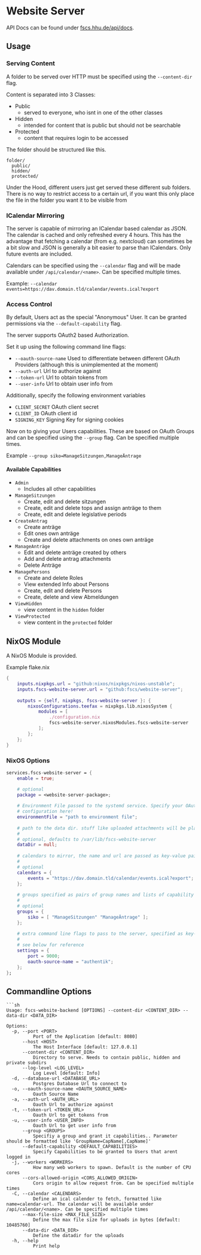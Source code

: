 # Website Server

API Docs can be found under [fscs.hhu.de/api/docs](https://fscs.hhu.de/api/docs).

## Usage

### Serving Content

A folder to be served over HTTP must be specified using the `--content-dir` flag.

Content is separated into 3 Classes:
- Public 
    - served to everyone, who isnt in one of the other classes
- Hidden
    - intended for content that is public but should not be searchable
- Protected
    - content that requires login to be accessed

The folder should be structured like this.
```
folder/
  public/
  hidden/
  protected/
```

Under the Hood, different users just get served these different sub folders. There is no way to restrict access to a certain url, if you want this only place the file
in the folder you want it to be visible from

### ICalendar Mirroring

The server is capable of mirroring an ICalendar based calendar as JSON. The calendar is cached and only refreshed every 4 hours. This has the advantage that fetching a calendar (from e.g. nextcloud) can sometimes be a bit slow and JSON is generally a bit easier to parse than ICalendars. Only future events are included.

Calendars can be specified using the `--calendar` flag and will be made available under `/api/calendar/<name>`. Can be specified multiple times.

Example: `--calendar events=https://dav.domain.tld/calendar/events.ical?export`

### Access Control

By default, Users act as the special "Anonymous" User. It can be granted permissions via the `--default-capability` flag.

The server supports OAuth2 based Authorization. 

Set it up using the following command line flags:

- `--oauth-source-name` Used to differentiate between different OAuth Providers (although this is unimplemented at the moment)
- `--auth-url` Url to authorize against
- `--token-url` Url to obtain tokens from
- `--user-info` Url to obtain user info from

Additionally, specify the following environment variables
- `CLIENT_SECRET` OAuth client secret
- `CLIENT_ID` OAuth client id
- `SIGNING_KEY` Signing Key for signing cookies

Now on to giving your Users capabilities. These are based on OAuth Groups and can be specified using the `--group` flag. Can be specified multiple times.

Example `--group siko=ManageSitzungen,ManageÄntrage`

#### Available Capabilities
- `Admin` 
    - Includes all other capabilities
- `ManageSitzungen`
    - Create, edit and delete sitzungen
    - Create, edit and delete tops and assign anträge to them
    - Create, edit and delete legislative periods
- `CreateAntrag`
    - Create anträge
    - Edit ones own anträge
    - Create and delete attachments on ones own anträge
- `ManageAnträge`
    - Edit and delete anträge created by others
    - Add and delete antrag attachments
    - Delete Anträge
- `ManagePersons`
    - Create and delete Roles
    - View extended Info about Persons
    - Create, edit and delete Persons
    - Create, delete and view Abmeldungen
- `ViewHidden`
    - view content in the `hidden` folder
- `ViewProtected`
    - view content in the `protected` folder

## NixOS Module

A NixOS Module is provided.

Example flake.nix

```nix
{
    inputs.nixpkgs.url = "github:nixos/nixpkgs/nixos-unstable";
    inputs.fscs-website-server.url = "github:fscs/website-server";
    
    outputs = {self, nixpkgs, fscs-website-server }: {
        nixosConfigurations.teefax = nixpkgs.lib.nixosSystem {
            modules = [
                ./configuration.nix
                fscs-website-server.nixosModules.fscs-website-server
            ];
        };
    };
}
```

### NixOS Options
```nix
services.fscs-website-server = {
    enable = true;

    # optional
    package = <website-server-package>;
    
    # Environment File passed to the systemd service. Specify your OAuth
    # configuration here!
    environmentFile = "path to environment file";
    
    # path to the data dir. stuff like uploaded attachments will be placed here.
    # 
    # optional, defaults to /var/lib/fscs-website-server
    dataDir = null;
    
    # calendars to mirror, the name and url are passed as key-value pairs
    #
    # optional
    calendars = {
        events = "https://dav.domain.tld/calendar/events.ical?export";
    };
    
    # groups specified as pairs of group names and lists of capability names
    # 
    # optional
    groups = {
        siko = [ "ManageSitzungen" "ManageÄntrage" ];
    };
    
    # extra command line flags to pass to the server, specified as key-value pairs
    # 
    # see below for reference
    settings = {
        port = 9000;
        oauth-source-name = "authentik";
    };
};
```

## Commandline Options

```
```sh
Usage: fscs-website-backend [OPTIONS] --content-dir <CONTENT_DIR> --data-dir <DATA_DIR>

Options:
  -p, --port <PORT>
          Port of the Application [default: 8080]
      --host <HOST>
          The Host Interface [default: 127.0.0.1]
      --content-dir <CONTENT_DIR>
          Directory to serve. Needs to contain public, hidden and private subdirs
      --log-level <LOG_LEVEL>
          Log Level [default: Info]
  -d, --database-url <DATABASE_URL>
          Postgres Database Url to connect to
  -o, --oauth-source-name <OAUTH_SOURCE_NAME>
          Oauth Source Name
  -a, --auth-url <AUTH_URL>
          Oauth Url to authorize against
  -t, --token-url <TOKEN_URL>
          Oauth Url to get tokens from
  -u, --user-info <USER_INFO>
          Oauth Url to get user info from
      --group <GROUPS>
          Specifiy a group and grant it capabilities.. Parameter should be formatted like 'GroupName=CapName[,CapName]'
      --default-capability <DEFAULT_CAPABILITIES>
          Specify Capabilities to be granted to Users that arent logged in
  -j, --workers <WORKERS>
          How many web workers to spawn. Default is the number of CPU cores
      --cors-allowed-origin <CORS_ALLOWED_ORIGIN>
          Cors origin to allow request from. Can be specified multiple times
  -C, --calendar <CALENDARS>
          Define an ical calender to fetch, formatted like name=calendar-url. The calendar will be available under /api/calendar/<name>. Can be specified multiple times
      --max-file-size <MAX_FILE_SIZE>
          Define the max file size for uploads in bytes [default: 10485760]
      --data-dir <DATA_DIR>
          Define the datadir for the uploads
  -h, --help
          Print help
```
